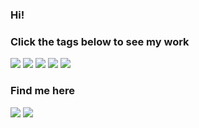 ### Hi!
### Click the tags below to see my work
<a href="https://github.com/search?q=user%3Atobysmith568+user%3Afibre-scm+user%3Aebrisoft+typescript"><img src="https://img.shields.io/badge/TypeScript-%23007BCD.svg?&style=for-the-badge&logo=Typescript&logoColor=white&link=https://github.com/search?q=user%3Atobysmith568+user%3Afibre-scm+user%3Aebrisoft+typescript"/><a/>
<a href="https://github.com/search?q=user%3Atobysmith568+user%3Afibre-scm+user%3Aebrisoft+csharp"><img src="https://img.shields.io/badge/C--Sharp-%23330081.svg?&style=for-the-badge&logo=C%20Sharp&logoColor=white&link=https://github.com/search?q=user%3Atobysmith568+user%3Afibre-scm+user%3Aebrisoft+csharp"/><a/>
<a href="https://github.com/search?q=user%3Atobysmith568+user%3Afibre-scm+user%3Aebrisoft+angular"><img src="https://img.shields.io/badge/Angular-%23DD0330.svg?&style=for-the-badge&logo=Angular&logoColor=white&link=https://github.com/search?q=user%3Atobysmith568+user%3Afibre-scm+user%3Aebrisoft+angular"/><a/>
<a href="https://github.com/search?q=user%3Atobysmith568+user%3Afibre-scm+user%3Aebrisoft+node"><img src="https://img.shields.io/badge/node.js-%23026E00.svg?&style=for-the-badge&logo=node.js&logoColor=white&link=https://github.com/search?q=user%3Atobysmith568+user%3Afibre-scm+user%3Aebrisoft+node"/><a/>
<a href="https://github.com/search?q=org%3AFibre-SCM+user%3Atobysmith568+user%3Afibre-scm+user%3Aebrisoft+electron"><img src="https://img.shields.io/badge/Electron-%232B2E3A.svg?&style=for-the-badge&logo=Electron&logoColor=white&link=https://github.com/search?q=org%3AFibre-SCM+user%3Atobysmith568+user%3Afibre-scm+user%3Aebrisoft+electron"/><a/>


### Find me here
<a href="https://tobysmith.uk"><img src="https://img.shields.io/badge/Website-%231E73BE.svg?&style=for-the-badge&logoColor=white&link=https://tobysmith.uk"/><a/>
<a href="https://www.linkedin.com/in/tobysmith568/"><img src="https://img.shields.io/badge/Linkedin-%230077B5.svg?&style=for-the-badge&logoColor=white&link=https://www.linkedin.com/in/tobysmith568/"/><a/>
